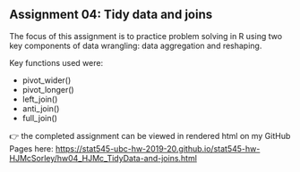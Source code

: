 ## Assignment 04: Tidy data and joins

The focus of this assignment is to practice problem solving in R using two key components of data wrangling: data aggregation and reshaping. 

Key functions used were:
  * pivot_wider()
  * pivot_longer()
  * left_join()
  * anti_join()
  * full_join()
  
:point_right: the completed assignment can be viewed in rendered html on my GitHub Pages here:
https://stat545-ubc-hw-2019-20.github.io/stat545-hw-HJMcSorley/hw04_HJMc_TidyData-and-joins.html
